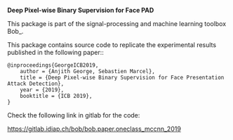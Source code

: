 **Deep Pixel-wise Binary Supervision for Face PAD**

This package is part of the signal-processing and machine learning toolbox Bob_. 

This package contains source code to replicate the experimental results published in the following paper::

    @inproceedings{GeorgeICB2019,
        author = {Anjith George, Sebastien Marcel},
        title = {Deep Pixel-wise Binary Supervision for Face Presentation Attack Detection},
        year = {2019},
        booktitle = {ICB 2019},
    }

Check the following link in gitlab for the code:

https://gitlab.idiap.ch/bob/bob.paper.oneclass_mccnn_2019
